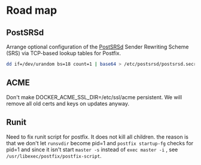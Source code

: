 # Road map

## PostSRSd

Arrange optional configuration of the [PostSRSd](https://github.com/roehling/postsrsd) Sender Rewriting Scheme (SRS) via TCP-based lookup tables for Postfix.

```sh
dd if=/dev/urandom bs=18 count=1 | base64 > /etc/postsrsd/postsrsd.secret
```

## ACME

Don't make DOCKER_ACME_SSL_DIR=/etc/ssl/acme persistent. We will remove all old certs and keys on updates anyway.

## Runit

Need to fix runit script for postfix. It does not kill all children.
the reason is that we don't let `runsvdir` become pid=1 and `postfix startup-fg`
checks for pid=1 and since it isn't start `master -s` instead of `exec master -i`
, see `/usr/libexec/postfix/postfix-script`.